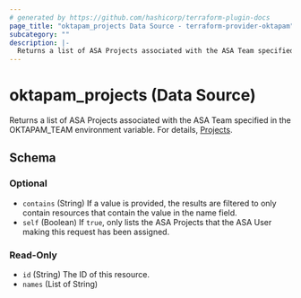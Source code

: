 ```yaml
---
# generated by https://github.com/hashicorp/terraform-plugin-docs
page_title: "oktapam_projects Data Source - terraform-provider-oktapam"
subcategory: ""
description: |-
  Returns a list of ASA Projects associated with the ASA Team specified in the OKTAPAMTEAM environment variable. For details, [Projects](https://help.okta.com/asa/en-us/Content/Topics/AdvServer_Access/docs/setup/projects.htm).
---
```


# oktapam_projects (Data Source)

Returns a list of ASA Projects associated with the ASA Team specified in the OKTAPAM_TEAM environment variable. For details, [Projects](https://help.okta.com/asa/en-us/Content/Topics/Adv_Server_Access/docs/setup/projects.htm).



<!-- schema generated by tfplugindocs -->
## Schema

### Optional

- `contains` (String) If a value is provided, the results are filtered to only contain resources that contain the value in the name field.
- `self` (Boolean) If `true`, only lists the ASA Projects that the ASA User making this request has been assigned.

### Read-Only

- `id` (String) The ID of this resource.
- `names` (List of String)


